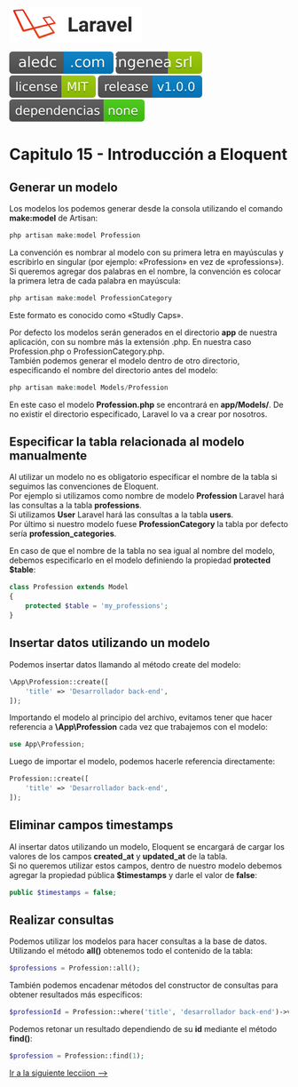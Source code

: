 ![Laravel](https://raw.githubusercontent.com/aledc7/Laravel/master/pirullo.png "Aledc.com")

[![aledc.com](https://github.com/aledc7/Scrum-Certification/blob/master/recursos/aledc.com.svg)](https://aledc.com)
[![ingenea.com.ar](https://github.com/aledc7/Scrum-Certification/blob/master/recursos/ingenea.svg)](http://ingenea.com.ar)
[![License](https://github.com/aledc7/Scrum-Certification/blob/master/recursos/mit-license.svg)](https://aledc.com)
[![GitHub release](https://github.com/aledc7/Scrum-Certification/blob/master/recursos/release.svg)](https://aledc.com)
[![Dependencies](https://github.com/aledc7/Scrum-Certification/blob/master/recursos/dependencias-none.svg)](https://aledc.com)

# Capitulo 15 - Introducción a Eloquent


## Generar un modelo
Los modelos los podemos generar desde la consola utilizando el comando __make:model__ de Artisan:

```php
php artisan make:model Profession
````

La convención es nombrar al modelo con su primera letra en mayúsculas y escribirlo en singular (por ejemplo: «Profession» en vez de «professions»). Si queremos agregar dos palabras en el nombre, la convención es colocar la primera letra de cada palabra en mayúscula:

```php
php artisan make:model ProfessionCategory
````

Este formato es conocido como «Studly Caps».


Por defecto los modelos serán generados en el directorio __app__ de nuestra aplicación, con su nombre más la extensión .php. En nuestra caso Profession.php o ProfessionCategory.php.   
También podemos generar el modelo dentro de otro directorio, especificando el nombre del directorio antes del modelo:
```php
php artisan make:model Models/Profession
````

En este caso el modelo __Profession.php__ se encontrará en __app/Models/__. De no existir el directorio especificado, Laravel lo va a crear por nosotros.

## Especificar la tabla relacionada al modelo manualmente
Al utilizar un modelo no es obligatorio especificar el nombre de la tabla si seguimos las convenciones de Eloquent.  
Por ejemplo si utilizamos como nombre de modelo __Profession__ Laravel hará las consultas a la tabla __professions__.  
Si utilizamos __User__ Laravel hará las consultas a la tabla __users__.  
Por último si nuestro modelo fuese __ProfessionCategory__ la tabla por defecto sería __profession_categories__.

En caso de que el nombre de la tabla no sea igual al nombre del modelo, debemos especificarlo en el modelo definiendo la propiedad __protected $table__:

```php
class Profession extends Model
{
    protected $table = 'my_professions';
}
````

## Insertar datos utilizando un modelo
Podemos insertar datos llamando al método create del modelo:

```php
\App\Profession::create([
    'title' => 'Desarrollador back-end',
]);
````

Importando el modelo al principio del archivo, evitamos tener que hacer referencia a __\App\Profession__ cada vez que trabajemos con el modelo:

```php
use App\Profession;
````
Luego de importar el modelo, podemos hacerle referencia directamente:

```php
Profession::create([
    'title' => 'Desarrollador back-end',
]);
````

## Eliminar campos timestamps
Al insertar datos utilizando un modelo, Eloquent se encargará de cargar los valores de los campos __created_at__ y __updated_at__ de la tabla.  
Si no queremos utilizar estos campos, dentro de nuestro modelo debemos agregar la propiedad pública __$timestamps__ y darle el valor de __false__:

```php
public $timestamps = false;
````

## Realizar consultas
Podemos utilizar los modelos para hacer consultas a la base de datos. Utilizando el método __all()__ obtenemos todo el contenido de la tabla:

```php
$professions = Profession::all();
````

También podemos encadenar métodos del constructor de consultas para obtener resultados más específicos:
```php
$professionId = Profession::where('title', 'desarrollador back-end')->value('id');
````

Podemos retonar un resultado dependiendo de su __id__ mediante el método __find()__:

```php
$profession = Profession::find(1);
````



[Ir a la siguiente lecciion -->]()

